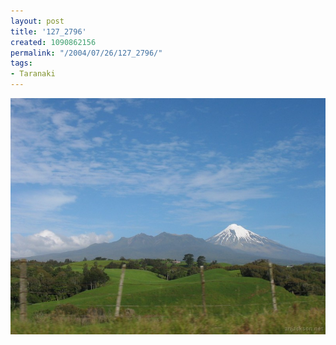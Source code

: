 ```yaml
---
layout: post
title: '127_2796'
created: 1090862156
permalink: "/2004/07/26/127_2796/"
tags:
- Taranaki
---
```


<img src="/image/images/127_2796-944.jpg"/>

